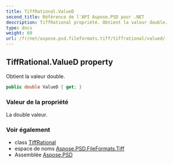```yaml
---
title: TiffRational.ValueD
second_title: Référence de l'API Aspose.PSD pour .NET
description: TiffRational propriété. Obtient la valeur double.
type: docs
weight: 60
url: /fr/net/aspose.psd.fileformats.tiff/tiffrational/valued/
---
```

## TiffRational.ValueD property

Obtient la valeur double.

```csharp
public double ValueD { get; }
```

### Valeur de la propriété

La double valeur.

### Voir également

* class [TiffRational](../)
* espace de noms [Aspose.PSD.FileFormats.Tiff](../../tiffrational/)
* Assemblée [Aspose.PSD](../../../)


